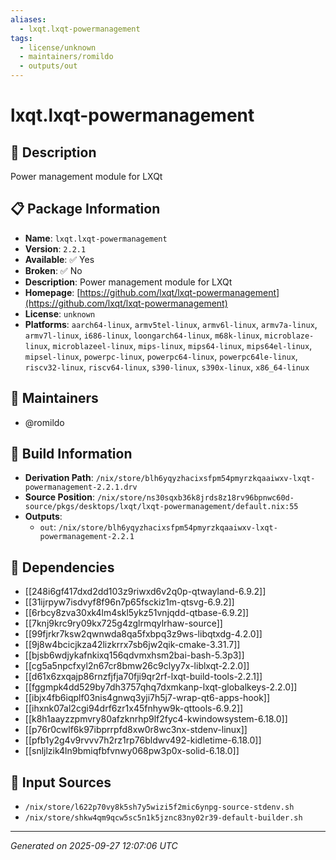 ```yaml
---
aliases:
  - lxqt.lxqt-powermanagement
tags:
  - license/unknown
  - maintainers/romildo
  - outputs/out
---
```


# lxqt.lxqt-powermanagement

## 📝 Description

Power management module for LXQt

## 📋 Package Information

- **Name**: `lxqt.lxqt-powermanagement`
- **Version**: `2.2.1`
- **Available**: ✅ Yes
- **Broken**: ✅ No
- **Description**: Power management module for LXQt
- **Homepage**: [https://github.com/lxqt/lxqt-powermanagement](https://github.com/lxqt/lxqt-powermanagement)
- **License**: `unknown`
- **Platforms**: `aarch64-linux`, `armv5tel-linux`, `armv6l-linux`, `armv7a-linux`, `armv7l-linux`, `i686-linux`, `loongarch64-linux`, `m68k-linux`, `microblaze-linux`, `microblazeel-linux`, `mips-linux`, `mips64-linux`, `mips64el-linux`, `mipsel-linux`, `powerpc-linux`, `powerpc64-linux`, `powerpc64le-linux`, `riscv32-linux`, `riscv64-linux`, `s390-linux`, `s390x-linux`, `x86_64-linux`
## 👥 Maintainers

- @romildo


## 🔧 Build Information

- **Derivation Path**: `/nix/store/blh6yqyzhacixsfpm54pmyrzkqaaiwxv-lxqt-powermanagement-2.2.1.drv`
- **Source Position**: `/nix/store/ns30sqxb36k8jrds8z18rv96bpnwc60d-source/pkgs/desktops/lxqt/lxqt-powermanagement/default.nix:55`
- **Outputs**:
  - `out`:  `/nix/store/blh6yqyzhacixsfpm54pmyrzkqaaiwxv-lxqt-powermanagement-2.2.1`

## 🔗 Dependencies

- [[248i6gf417dxd2dd103z9riwxd6v2q0p-qtwayland-6.9.2]]
- [[31ijrpyw7isdvyf8f96n7p65fsckiz1m-qtsvg-6.9.2]]
- [[6rbcy8zva30xk4lm4skl5ykz51vnjqdd-qtbase-6.9.2]]
- [[7knj9krc9ry09kx725g4zglrmqylrhaw-source]]
- [[99fjrkr7ksw2qwnwda8qa5fxbpq3z9ws-libqtxdg-4.2.0]]
- [[9j8w4bcicjkza42lizkrrx7sb6jw2qik-cmake-3.31.7]]
- [[bjsb6wdjykafnkixq156qdvmxhsm2bai-bash-5.3p3]]
- [[cg5a5npcfxyl2n67cr8bmw26c9clyy7x-liblxqt-2.2.0]]
- [[d61x6zxqajp86rnzfjfja70fji9qr2rf-lxqt-build-tools-2.2.1]]
- [[fggmpk4dd529by7dh3757qhq7dxmkanp-lxqt-globalkeys-2.2.0]]
- [[ibjx4fb6iqplf03nis4gnwq3yji7h5j7-wrap-qt6-apps-hook]]
- [[ihxnk07al2cgi94drf6zr1x45fnhyw9k-qttools-6.9.2]]
- [[k8h1aayzzpmvry80afzknrhp9lf2fyc4-kwindowsystem-6.18.0]]
- [[p76r0cwlf6k97ibprrpfd8xw0r8wc3nx-stdenv-linux]]
- [[pfb1y2g4v9rvvv7h2rz1rp76bldwv492-kidletime-6.18.0]]
- [[snljlzik4ln9bmiqfbfvnwy068pw3p0x-solid-6.18.0]]

## 📁 Input Sources

- `/nix/store/l622p70vy8k5sh7y5wizi5f2mic6ynpg-source-stdenv.sh`
- `/nix/store/shkw4qm9qcw5sc5n1k5jznc83ny02r39-default-builder.sh`

---
*Generated on 2025-09-27 12:07:06 UTC*
